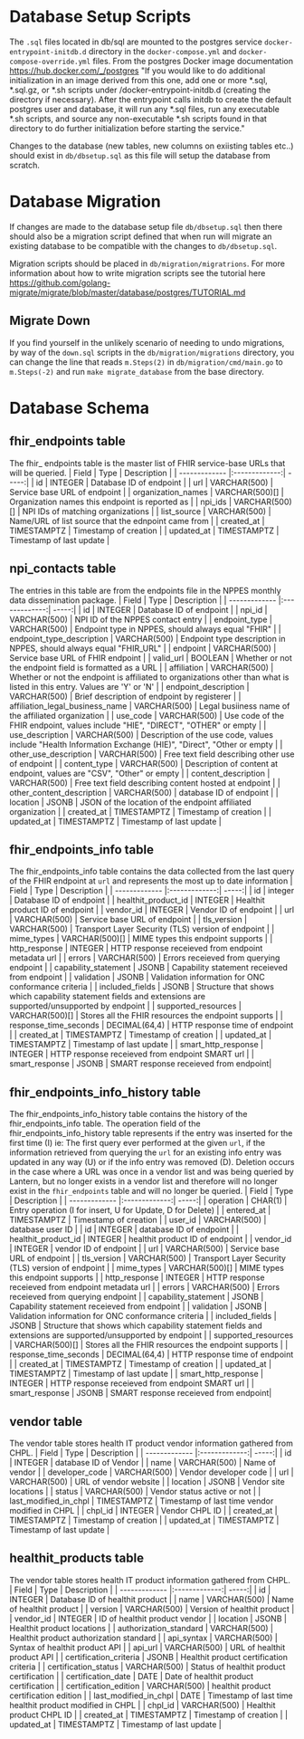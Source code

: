 # Database Setup Scripts
The `.sql` files located in db/sql are mounted to the postgres service `docker-entrypoint-initdb.d` directory in the `docker-compose.yml` and `docker-compose-override.yml` files. From the postgres Docker image documentation https://hub.docker.com/_/postgres "If you would like to do additional initialization in an image derived from this one, add one or more *.sql, *.sql.gz, or *.sh scripts under /docker-entrypoint-initdb.d (creating the directory if necessary). After the entrypoint calls initdb to create the default postgres user and database, it will run any *.sql files, run any executable *.sh scripts, and source any non-executable *.sh scripts found in that directory to do further initialization before starting the service."

Changes to the database (new tables, new columns on exiisting tables etc..) should exist in `db/dbsetup.sql` as this file will setup the database from scratch.

# Database Migration
If changes are made to the database setup file `db/dbsetup.sql` then there should also be a migration script defined that when run will migrate an existing database to be compatible with the changes to `db/dbsetup.sql`.

Migration scripts should be placed in `db/migration/migratrions`. For more information about how to write migration scripts see the tutorial here https://github.com/golang-migrate/migrate/blob/master/database/postgres/TUTORIAL.md

## Migrate Down
If you find yourself in the unlikely scenario of needing to undo migrations, by way of the `down.sql` scripts in the `db/migration/migrations` directory, you can change the line that reads `m.Steps(2)` in `db/migration/cmd/main.go` to `m.Steps(-2)` and run `make migrate_database` from the base directory.


# Database Schema

## fhir_endpoints table
The fhir_ endpoints table is the master list of FHIR service-base URLs that will be queried.
| Field        | Type           | Description  |
| ------------- |:-------------:| -----:|
| id     | INTEGER | Database ID of endpoint |
| url     | VARCHAR(500)      |   Service base URL of endpoint |
| organization_names | VARCHAR(500)[]      |    Organization names this endpoint is reported as |
| npi_ids | VARCHAR(500)[]      |    NPI IDs of matching organizations |
| list_source | VARCHAR(500)      |   Name/URL of list source that the ednpoint came from |
| created_at | TIMESTAMPTZ      |    Timestamp of creation |
| updated_at | TIMESTAMPTZ      |    Timestamp of last update |

## npi_contacts table
The entries in this table are from the endpoints file in the NPPES monthly data dissemination package.
| Field        | Type           | Description  |
| ------------- |:-------------:| -----:|
| id     | INTEGER | Database ID of endpoint |
| npi_id     | VARCHAR(500) | NPI ID of the NPPES contact entry |
| endpoint_type     | VARCHAR(500) | Endpoint type in NPPES, should always equal "FHIR" |
| endpoint_type_description     | VARCHAR(500) | Endpoint type description in NPPES, should always equal "FHIR_URL"  |
| endpoint     | VARCHAR(500) | Service base URL of FHIR endpoint |
| valid_url     | BOOLEAN | Whether or not the endpoint field is formatted as a URL  |
| affiliation     | VARCHAR(500) | Whether or not the endpoint is affiliated to organizations other than what is listed in this entry. Values are 'Y' or 'N' |
| endpoint_description     | VARCHAR(500) | Brief description of endpoint by registerer |
| affiliation_legal_business_name     | VARCHAR(500) | Legal busiiness name of the affiliated organization |
| use_code     | VARCHAR(500) | Use code of the FHIR endpoint, values include "HIE", "DIRECT", "OTHER" or empty |
| use_description     | VARCHAR(500) | Description of the use code, values include "Health Information Exchange (HIE)", "Direct", "Other or empty |
| other_use_description     | VARCHAR(500) | Free text field describing other use of endpoint |
| content_type     | VARCHAR(500) | Description of content at endpoint, values are "CSV", "Other" or empty |
| content_description     | VARCHAR(500) | Free text field describing content hosted at endpoint |
| other_content_description     | VARCHAR(500) | database ID of endpoint |
| location     | JSONB | JSON of the location of the endpoint affiliated organization |
| created_at | TIMESTAMPTZ      |    Timestamp of creation |
| updated_at | TIMESTAMPTZ      |    Timestamp of last update |

## fhir_endpoints_info table
The fhir_endpoints_info table contains the data collected from the last query of the FHIR endpoint at `url` and represents the most up to date information
| Field        | Type           | Description  |
| ------------- |:-------------:| -----:|
| id     | integer | Database ID of endpoint |
| healthit_product_id     | INTEGER | Healthit product ID of endpoint |
| vendor_id     | INTEGER | Vendor ID of endpoint |
| url     | VARCHAR(500)      |   Service base URL of endpoint |
| tls_version     | VARCHAR(500)      |   Transport Layer Security (TLS) version of endpoint |
| mime_types | VARCHAR(500)[]      |    MIME types this endpoint supports |
| http_response     | INTEGER | HTTP response receieved from endpoint metadata url |
| errors     | VARCHAR(500)      |   Errors receieved from querying endpoint  |
| capability_statement     | JSONB      |   Capability statement receieved from endpoint |
| validation     | JSONB      |   Validation information for ONC conformance criteria |
| included_fields | JSONB      |    Structure that shows which capability statement fields and extensions are supported/unsupported by endpoint |
| supported_resources | VARCHAR(500)[]      |    Stores all the FHIR resources the endpoint supports |
| response_time_seconds | DECIMAL(64,4)     |    HTTP response time of endpoint |
| created_at | TIMESTAMPTZ      |    Timestamp of creation |
| updated_at | TIMESTAMPTZ      |    Timestamp of last update |
| smart_http_response     | INTEGER | HTTP response receieved from endpoint SMART url |
| smart_response     | JSONB      |   SMART response receieved from endpoint|

## fhir_endpoints_info_history table
The fhir_endpoints_info_history table contains the history of the fhir_endpoints_info table. The operation field of the fhir_endpoints_info_history table represents if the entry was inserted for the first time (I) ie: The first query ever performed at the given `url`, if the information retrieved from querying the `url` for an existing info entry was updated in any way (U) or if the info entry was removed (D). Deletion occurs in the case where a URL was once in a vendor list and was being queried by Lantern, but no longer exists in a vendor list and therefore will no longer exist in the `fhir_endpoints` table and will no longer be queried.
| Field        | Type           | Description  |
| ------------- |:-------------:| -----:|
| operation     | CHAR(1) | Entry operation (I for insert, U for Update, D for Delete)  |
| entered_at | TIMESTAMPTZ      |    Timestamp of creation |
| user_id     | VARCHAR(500) | database user ID |
| id     | INTEGER | database ID of endpoint |
| healthit_product_id     | INTEGER | healthit product ID of endpoint |
| vendor_id     | INTEGER | vendor ID of endpoint |
| url     | VARCHAR(500)      |   Service base URL of endpoint |
| tls_version     | VARCHAR(500)      |   Transport Layer Security (TLS) version of endpoint |
| mime_types | VARCHAR(500)[]      |    MIME types this endpoint supports |
| http_response     | INTEGER | HTTP response receieved from endpoint metadata url |
| errors     | VARCHAR(500)      |   Errors receieved from querying endpoint  |
| capability_statement     | JSONB      |   Capability statement receieved from endpoint |
| validation     | JSONB      |   Validation information for ONC conformance criteria |
| included_fields | JSONB      |    Structure that shows which capability statement fields and extensions are supported/unsupported by endpoint |
| supported_resources | VARCHAR(500)[]      |    Stores all the FHIR resources the endpoint supports |
| response_time_seconds | DECIMAL(64,4)     |    HTTP response time of endpoint |
| created_at | TIMESTAMPTZ      |    Timestamp of creation |
| updated_at | TIMESTAMPTZ      |    Timestamp of last update |
| smart_http_response     | INTEGER | HTTP response receieved from endpoint SMART url |
| smart_response     | JSONB      |   SMART response receieved from endpoint|

## vendor table
The vendor table stores health IT product vendor information gathered from CHPL.
| Field        | Type           | Description  |
| ------------- |:-------------:| -----:|
| id     | INTEGER | database ID of Vendor |
| name     | VARCHAR(500)      |   Name of vendor |
| developer_code     | VARCHAR(500)      |   Vendor developer code |
| url     | VARCHAR(500)      |   URL of vendor website |
| location     | JSONB      |   Vendor site locations |
| status     | VARCHAR(500)       |   Vendor status active or not |
| last_modified_in_chpl | TIMESTAMPTZ      |    Timestamp of last time vendor modified in CHPL |
| chpl_id | INTEGER      |    Vendor CHPL ID |
| created_at | TIMESTAMPTZ      |    Timestamp of creation |
| updated_at | TIMESTAMPTZ      |    Timestamp of last update |

## healthit_products table
The vendor table stores health IT product information gathered from CHPL.
| Field        | Type           | Description  |
| ------------- |:-------------:| -----:|
| id     | INTEGER | Database ID of healthit product |
| name     | VARCHAR(500)      |   Name of healthit product |
| version     | VARCHAR(500)      |   Version of healthit product |
| vendor_id     | INTEGER |  ID of healthit product vendor |
| location     | JSONB      |   Healthit product locations |
| authorization_standard     | VARCHAR(500)      |   Healthit product authorization standard |
| api_syntax    | VARCHAR(500)      |   Syntax of healthit product API |
| api_url    | VARCHAR(500)      |   URL of healthit product API |
| certification_criteria     | JSONB      |   Healthit product certification criteria |
| certification_status     | VARCHAR(500)      |   Status of healthit product certification |
| certification_date    | DATE      |   Date of healthit product certification |
| certification_edition     | VARCHAR(500)      |   healthit product certification edition |
| last_modified_in_chpl | DATE     |    Timestamp of last time healthit product modified in CHPL |
| chpl_id | VARCHAR(500)      |    Healthit product CHPL ID |
| created_at | TIMESTAMPTZ      |    Timestamp of creation |
| updated_at | TIMESTAMPTZ      |    Timestamp of last update |